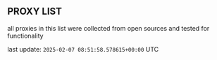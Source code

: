 ## PROXY LIST

all proxies in this list were collected from open sources and tested for functionality

last update: `2025-02-07 08:51:58.578615+00:00` UTC